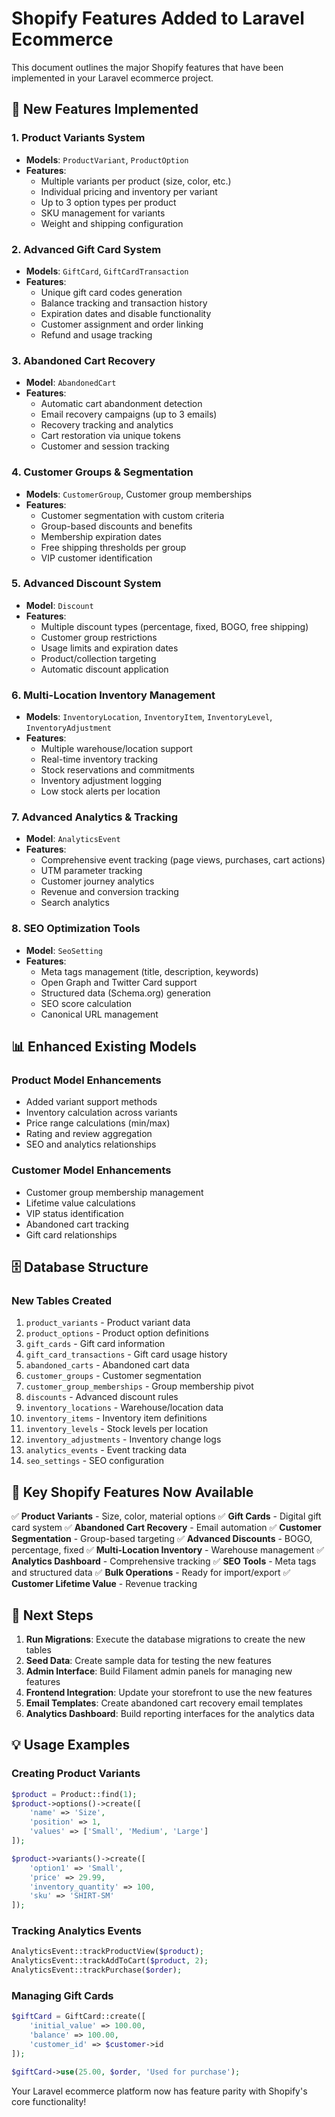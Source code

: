 # Shopify Features Added to Laravel Ecommerce

This document outlines the major Shopify features that have been implemented in your Laravel ecommerce project.

## 🚀 New Features Implemented

### 1. Product Variants System
- **Models**: `ProductVariant`, `ProductOption`
- **Features**: 
  - Multiple variants per product (size, color, etc.)
  - Individual pricing and inventory per variant
  - Up to 3 option types per product
  - SKU management for variants
  - Weight and shipping configuration

### 2. Advanced Gift Card System
- **Models**: `GiftCard`, `GiftCardTransaction`
- **Features**:
  - Unique gift card codes generation
  - Balance tracking and transaction history
  - Expiration dates and disable functionality
  - Customer assignment and order linking
  - Refund and usage tracking

### 3. Abandoned Cart Recovery
- **Model**: `AbandonedCart`
- **Features**:
  - Automatic cart abandonment detection
  - Email recovery campaigns (up to 3 emails)
  - Recovery tracking and analytics
  - Cart restoration via unique tokens
  - Customer and session tracking

### 4. Customer Groups & Segmentation
- **Models**: `CustomerGroup`, Customer group memberships
- **Features**:
  - Customer segmentation with custom criteria
  - Group-based discounts and benefits
  - Membership expiration dates
  - Free shipping thresholds per group
  - VIP customer identification

### 5. Advanced Discount System
- **Model**: `Discount`
- **Features**:
  - Multiple discount types (percentage, fixed, BOGO, free shipping)
  - Customer group restrictions
  - Usage limits and expiration dates
  - Product/collection targeting
  - Automatic discount application

### 6. Multi-Location Inventory Management
- **Models**: `InventoryLocation`, `InventoryItem`, `InventoryLevel`, `InventoryAdjustment`
- **Features**:
  - Multiple warehouse/location support
  - Real-time inventory tracking
  - Stock reservations and commitments
  - Inventory adjustment logging
  - Low stock alerts per location

### 7. Advanced Analytics & Tracking
- **Model**: `AnalyticsEvent`
- **Features**:
  - Comprehensive event tracking (page views, purchases, cart actions)
  - UTM parameter tracking
  - Customer journey analytics
  - Revenue and conversion tracking
  - Search analytics

### 8. SEO Optimization Tools
- **Model**: `SeoSetting`
- **Features**:
  - Meta tags management (title, description, keywords)
  - Open Graph and Twitter Card support
  - Structured data (Schema.org) generation
  - SEO score calculation
  - Canonical URL management

## 📊 Enhanced Existing Models

### Product Model Enhancements
- Added variant support methods
- Inventory calculation across variants
- Price range calculations (min/max)
- Rating and review aggregation
- SEO and analytics relationships

### Customer Model Enhancements
- Customer group membership management
- Lifetime value calculations
- VIP status identification
- Abandoned cart tracking
- Gift card relationships

## 🗄️ Database Structure

### New Tables Created
1. `product_variants` - Product variant data
2. `product_options` - Product option definitions
3. `gift_cards` - Gift card information
4. `gift_card_transactions` - Gift card usage history
5. `abandoned_carts` - Abandoned cart data
6. `customer_groups` - Customer segmentation
7. `customer_group_memberships` - Group membership pivot
8. `discounts` - Advanced discount rules
9. `inventory_locations` - Warehouse/location data
10. `inventory_items` - Inventory item definitions
11. `inventory_levels` - Stock levels per location
12. `inventory_adjustments` - Inventory change logs
13. `analytics_events` - Event tracking data
14. `seo_settings` - SEO configuration

## 🔧 Key Shopify Features Now Available

✅ **Product Variants** - Size, color, material options
✅ **Gift Cards** - Digital gift card system
✅ **Abandoned Cart Recovery** - Email automation
✅ **Customer Segmentation** - Group-based targeting
✅ **Advanced Discounts** - BOGO, percentage, fixed
✅ **Multi-Location Inventory** - Warehouse management
✅ **Analytics Dashboard** - Comprehensive tracking
✅ **SEO Tools** - Meta tags and structured data
✅ **Bulk Operations** - Ready for import/export
✅ **Customer Lifetime Value** - Revenue tracking

## 🚀 Next Steps

1. **Run Migrations**: Execute the database migrations to create the new tables
2. **Seed Data**: Create sample data for testing the new features
3. **Admin Interface**: Build Filament admin panels for managing new features
4. **Frontend Integration**: Update your storefront to use the new features
5. **Email Templates**: Create abandoned cart recovery email templates
6. **Analytics Dashboard**: Build reporting interfaces for the analytics data

## 💡 Usage Examples

### Creating Product Variants
```php
$product = Product::find(1);
$product->options()->create([
    'name' => 'Size',
    'position' => 1,
    'values' => ['Small', 'Medium', 'Large']
]);

$product->variants()->create([
    'option1' => 'Small',
    'price' => 29.99,
    'inventory_quantity' => 100,
    'sku' => 'SHIRT-SM'
]);
```

### Tracking Analytics Events
```php
AnalyticsEvent::trackProductView($product);
AnalyticsEvent::trackAddToCart($product, 2);
AnalyticsEvent::trackPurchase($order);
```

### Managing Gift Cards
```php
$giftCard = GiftCard::create([
    'initial_value' => 100.00,
    'balance' => 100.00,
    'customer_id' => $customer->id
]);

$giftCard->use(25.00, $order, 'Used for purchase');
```

Your Laravel ecommerce platform now has feature parity with Shopify's core functionality!
